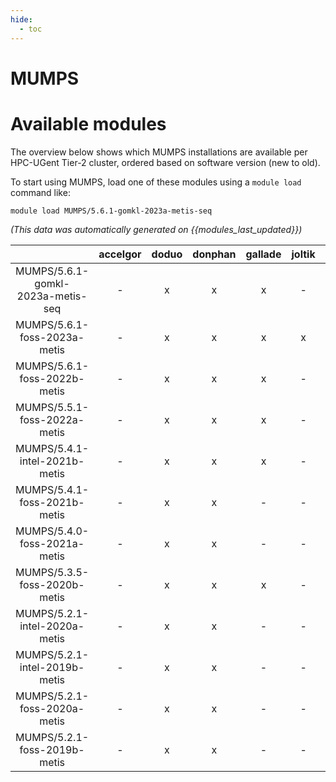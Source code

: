 ```yaml
---
hide:
  - toc
---
```


MUMPS
=====

# Available modules


The overview below shows which MUMPS installations are available per HPC-UGent Tier-2 cluster, ordered based on software version (new to old).

To start using MUMPS, load one of these modules using a `module load` command like:

```shell
module load MUMPS/5.6.1-gomkl-2023a-metis-seq
```

*(This data was automatically generated on {{modules_last_updated}})*  

| |accelgor|doduo|donphan|gallade|joltik|shinx|skitty|
| :---: | :---: | :---: | :---: | :---: | :---: | :---: | :---: |
|MUMPS/5.6.1-gomkl-2023a-metis-seq|-|x|x|x|-|x|x|
|MUMPS/5.6.1-foss-2023a-metis|-|x|x|x|x|x|x|
|MUMPS/5.6.1-foss-2022b-metis|-|x|x|x|-|-|-|
|MUMPS/5.5.1-foss-2022a-metis|-|x|x|x|-|-|-|
|MUMPS/5.4.1-intel-2021b-metis|-|x|x|x|-|-|-|
|MUMPS/5.4.1-foss-2021b-metis|-|x|x|-|-|-|-|
|MUMPS/5.4.0-foss-2021a-metis|-|x|x|-|-|-|-|
|MUMPS/5.3.5-foss-2020b-metis|-|x|x|x|-|-|-|
|MUMPS/5.2.1-intel-2020a-metis|-|x|x|-|-|-|-|
|MUMPS/5.2.1-intel-2019b-metis|-|x|x|-|-|-|-|
|MUMPS/5.2.1-foss-2020a-metis|-|x|x|-|-|-|-|
|MUMPS/5.2.1-foss-2019b-metis|-|x|x|-|-|-|-|
